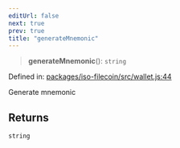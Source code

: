 ```yaml
---
editUrl: false
next: true
prev: true
title: "generateMnemonic"
---
```


> **generateMnemonic**(): `string`

Defined in: [packages/iso-filecoin/src/wallet.js:44](https://github.com/hugomrdias/filecoin/blob/main/packages/iso-filecoin/src/wallet.js#L44)

Generate mnemonic

## Returns

`string`
